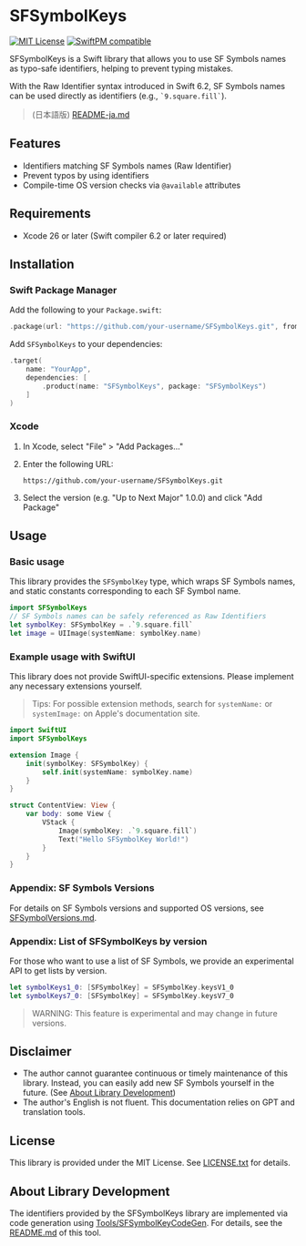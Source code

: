 # SFSymbolKeys

[![MIT License](https://img.shields.io/badge/license-MIT-blue.svg)](LICENSE.txt)
[![SwiftPM compatible](https://img.shields.io/badge/SwiftPM-compatible-brightgreen.svg)](https://swift.org/package-manager/)

SFSymbolKeys is a Swift library that allows you to use SF Symbols names as typo-safe identifiers, helping to prevent typing mistakes.

With the Raw Identifier syntax introduced in Swift 6.2, SF Symbols names can be used directly as identifiers (e.g., `` `9.square.fill` ``).

> (日本語版) [README-ja.md](./README-ja.md)

## Features

- Identifiers matching SF Symbols names (Raw Identifier)
- Prevent typos by using identifiers
- Compile-time OS version checks via `@available` attributes

## Requirements

- Xcode 26 or later (Swift compiler 6.2 or later required)

## Installation

### Swift Package Manager

Add the following to your `Package.swift`:

```swift
.package(url: "https://github.com/your-username/SFSymbolKeys.git", from: "1.0.0")
```

Add `SFSymbolKeys` to your dependencies:

```swift
.target(
    name: "YourApp",
    dependencies: [
        .product(name: "SFSymbolKeys", package: "SFSymbolKeys")
    ]
)
```

### Xcode

1. In Xcode, select "File" > "Add Packages..."
2. Enter the following URL:

   ```
   https://github.com/your-username/SFSymbolKeys.git
   ```
3. Select the version (e.g. "Up to Next Major" 1.0.0) and click "Add Package"


## Usage

### Basic usage

This library provides the `SFSymbolKey` type, which wraps SF Symbols names, and static constants corresponding to each SF Symbol name.

```swift
import SFSymbolKeys
// SF Symbols names can be safely referenced as Raw Identifiers
let symbolKey: SFSymbolKey = .`9.square.fill`
let image = UIImage(systemName: symbolKey.name)
```

### Example usage with SwiftUI

This library does not provide SwiftUI-specific extensions. Please implement any necessary extensions yourself.

> Tips: For possible extension methods, search for `systemName:` or `systemImage:` on Apple's documentation site.

```swift
import SwiftUI
import SFSymbolKeys

extension Image {
    init(symbolKey: SFSymbolKey) {
        self.init(systemName: symbolKey.name)
    }
}

struct ContentView: View {
    var body: some View {
        VStack {
            Image(symbolKey: .`9.square.fill`)
            Text("Hello SFSymbolKey World!")
        }
    }
}
```

### Appendix: SF Symbols Versions

For details on SF Symbols versions and supported OS versions, see [SFSymbolVersions.md](Docs/SFSymbolVersions.md).

### Appendix: List of SFSymbolKeys by version

For those who want to use a list of SF Symbols, we provide an experimental API to get lists by version.

```swift
let symbolKeys1_0: [SFSymbolKey] = SFSymbolKey.keysV1_0
let symbolKeys7_0: [SFSymbolKey] = SFSymbolKey.keysV7_0
```

> WARNING: This feature is experimental and may change in future versions.

## Disclaimer

- The author cannot guarantee continuous or timely maintenance of this library. Instead, you can easily add new SF Symbols yourself in the future. (See [About Library Development](#about-library-development))
- The author's English is not fluent. This documentation relies on GPT and translation tools.

## License

This library is provided under the MIT License. See [LICENSE.txt](./LICENSE.txt) for details.

## About Library Development

The identifiers provided by the SFSymbolKeys library are implemented via code generation using [Tools/SFSymbolKeyCodeGen](Tools/SFSymbolKeyCodeGen/).
For details, see the [README.md](Tools/SFSymbolKeyCodeGen/README.md) of this tool.
